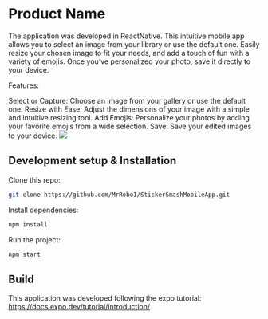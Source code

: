 # Product Name
The application was developed in ReactNative.
This intuitive mobile app allows you to select an image from your library or use the default one. Easily resize your chosen image to fit your needs, and add a touch of fun with a variety of emojis. Once you’ve personalized your photo, save it directly to your device.

Features:

Select or Capture: Choose an image from your gallery or use the default one.
Resize with Ease: Adjust the dimensions of your image with a simple and intuitive resizing tool.
Add Emojis: Personalize your photos by adding your favorite emojis from a wide selection.
Save: Save your edited images to your device.
![](header.png)

## Development setup & Installation

Clone this repo:

```sh
git clone https://github.com/MrRobo1/StickerSmashMobileApp.git
```

Install dependencies:

```sh
npm install
```

Run the project:
```sh
npm start
```

## Build
This application was developed following the expo tutorial: https://docs.expo.dev/tutorial/introduction/
